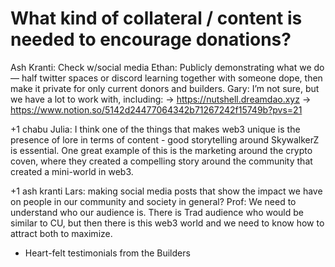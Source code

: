 # What kind of collateral / content is needed to encourage donations?

Ash Kranti: Check w/social media
Ethan: Publicly demonstrating what we do — half twitter spaces or discord learning together with someone dope, then make it private for only current donors and builders.
Gary: I’m not sure, but we have a lot to work with, including:
→ https://nutshell.dreamdao.xyz
→ https://www.notion.so/5142d24477064342b71267242f15749b?pvs=21

+1 chabu 
Julia: I think one of the things that makes web3 unique is the presence of lore in terms of content - good storytelling around SkywalkerZ is essential. One great example of this is the marketing around the crypto coven, where they created a compelling story around the community that created a mini-world in web3. 

+1 ash kranti
Lars: making social media posts that show the impact we have on people in our community and society in general?
Prof: We need to understand who our audience is.  There is Trad audience who would be similar to CU, but then there is this web3 world and we need to know how to attract both to maximize.

- Heart-felt testimonials from the Builders